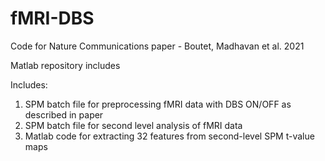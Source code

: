 # fMRI-DBS

Code for Nature Communications paper - Boutet, Madhavan et al. 2021

Matlab repository includes

Includes:
1. SPM batch file for preprocessing fMRI data with DBS ON/OFF as described in paper
2. SPM batch file for second level analysis of fMRI data
3. Matlab code for extracting 32 features from second-level SPM t-value maps
